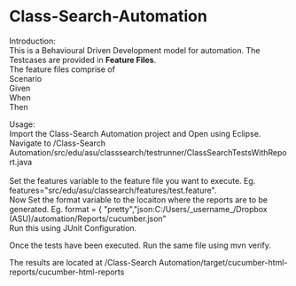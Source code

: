 # Class-Search-Automation
<p>
Introduction:<br>
This is a Behavioural Driven Development model for automation. The Testcases are provided in <b>Feature Files</b>.<br>
The feature files comprise of <br>
Scenario <br>
Given <br>
  When <br>
  Then <br>
</p>

<p>
Usage:<br>
Import the Class-Search Automation project and Open using Eclipse.<br>
Navigate to /Class-Search Automation/src/edu/asu/classsearch/testrunner/ClassSearchTestsWithReport.java <br><br>
Set the features variable to the feature file you want to execute. Eg. features="src/edu/asu/classearch/features/test.feature".<br>
Now Set the format variable to the locaiton where the reports are to be generated. Eg. format = { "pretty","json:C:/Users/_username_/Dropbox (ASU)/automation/Reports/cucumber.json" <br>
Run this using JUnit Configuration.
</p>
<p>
Once the tests have been executed. Run the same file using mvn verify.<br>

The results are located at /Class-Search Automation/target/cucumber-html-reports/cucumber-html-reports
</p>
